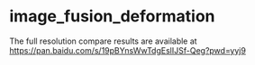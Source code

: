 # image_fusion_deformation
The full resolution compare results are available at https://pan.baidu.com/s/19pBYnsWwTdgEslIJSf-Qeg?pwd=yyj9
